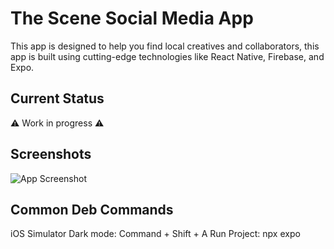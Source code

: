 # The Scene Social Media App

This app is designed to help you find local creatives and collaborators, this app is built using cutting-edge technologies like React Native, Firebase, and Expo.

## Current Status

⚠️ Work in progress ⚠️

## Screenshots

![App Screenshot](https://giphy.com/clips/SWAG-nba-heat-miami-tasI3bbXi970kU6ok2)

## Common Deb Commands

iOS Simulator Dark mode: Command + Shift + A
Run Project: npx expo
